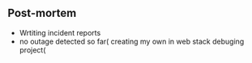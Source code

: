 ## Post-mortem
 - Wrtiting incident reports
 - no outage detected so far( creating my own in web stack debuging project(
